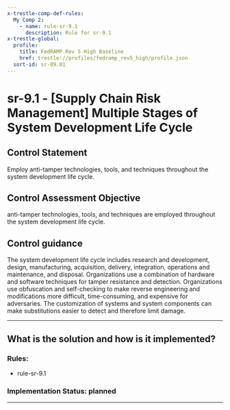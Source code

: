 ```yaml
---
x-trestle-comp-def-rules:
  My Comp 2:
    - name: rule-sr-9.1
      description: Rule for sr-9.1
x-trestle-global:
  profile:
    title: FedRAMP Rev 5 High Baseline
    href: trestle://profiles/fedramp_rev5_high/profile.json
  sort-id: sr-09.01
---
```


# sr-9.1 - \[Supply Chain Risk Management\] Multiple Stages of System Development Life Cycle

## Control Statement

Employ anti-tamper technologies, tools, and techniques throughout the system development life cycle.

## Control Assessment Objective

anti-tamper technologies, tools, and techniques are employed throughout the system development life cycle.

## Control guidance

The system development life cycle includes research and development, design, manufacturing, acquisition, delivery, integration, operations and maintenance, and disposal. Organizations use a combination of hardware and software techniques for tamper resistance and detection. Organizations use obfuscation and self-checking to make reverse engineering and modifications more difficult, time-consuming, and expensive for adversaries. The customization of systems and system components can make substitutions easier to detect and therefore limit damage.

______________________________________________________________________

## What is the solution and how is it implemented?

<!-- For implementation status enter one of: implemented, partial, planned, alternative, not-applicable -->

<!-- Note that the list of rules under ### Rules: is read-only and changes will not be captured after assembly to JSON -->

<!-- Add control implementation description here for control: sr-9.1 -->

### Rules:

  - rule-sr-9.1

### Implementation Status: planned

______________________________________________________________________
